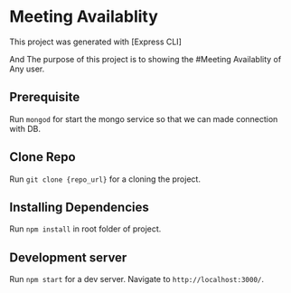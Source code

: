 # Meeting Availablity

This project was generated with [Express CLI]

And The purpose of this project is to showing the #Meeting Availablity of Any user.

## Prerequisite

Run `mongod` for start the mongo service so that we can made connection with DB.

## Clone Repo

Run `git clone {repo_url}` for a cloning the project.

## Installing Dependencies 
Run `npm install` in root folder of project.

## Development server

Run `npm start` for a dev server. Navigate to `http://localhost:3000/`.

